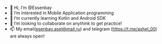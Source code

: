 - 👋 Hi, I’m @Essenbay
- 👀 I’m interested in Mobile Application programming
- 🌱 I’m currently learning Kotlin and Android SDK
- 💞️ I’m looking to collaborate on anythink to get practice!
- 📫 My email(esenbay.asel@mail.ru) and telegram (https://t.me/ashel_00) are always open!
